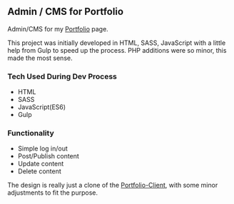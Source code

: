 ## Admin / CMS for Portfolio
Admin/CMS for my [Portfolio](https://github.com/jona-laa/Portfolio-Client) page.

This project was initially developed in HTML, SASS, JavaScript with a little help from Gulp to speed up the process. PHP additions were so minor, this made the most sense. 

### Tech Used During Dev Process
* HTML
* SASS
* JavaScript(ES6)
* Gulp

### Functionality
* Simple log in/out
* Post/Publish content
* Update content
* Delete content  

The design is really just a clone of the [Portfolio-Client](https://github.com/jona-laa/Portfolio-Client), with some minor adjustments to fit the purpose. 